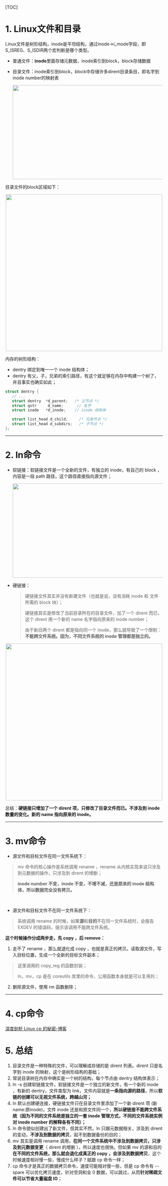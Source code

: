 [TOC]

# 1. Linux文件和目录

Linux文件是树形结构，inode是平坦结构，通过inode->i_mode字段，即S_ISREG、S_ISDIR两个宏判断是哪个类型。

* 普通文件：**inode**里面存储元数据，inode索引到block，block存储数据

* 目录文件：inode索引到block，block中存储许多dirent目录条目，即名字到inode number的映射表

  <div align="center">    
  <img src="https://mmbiz.qpic.cn/mmbiz_png/4UtmXsuLoNdiccaOa8HrBYevRaP1PxbA0sq6o0hBm92yFicAX2y3Tia5nvfSjOQ6HicV8xRczwSsBBkUY1gZOvE88g/640?wx_fmt=png&tp=webp&wxfrom=5&wx_lazy=1&wx_co=1" width = 500 height = 300 />
  </div>

目录文件的block区域如下：

<div align="center">    
<img src="https://mmbiz.qpic.cn/mmbiz_png/4UtmXsuLoNdiccaOa8HrBYevRaP1PxbA0VggkG4rAxt7Rom7p9fvwy0Iht406k1AtibicC75CGp5NeRuxvKF6xzqA/640?wx_fmt=png&tp=webp&wxfrom=5&wx_lazy=1&wx_co=1" height = 500 />
</div>

内存的树形结构：

* dentry 绑定到唯一一个 inode 结构体；
* dentry 有父，子，兄弟的索引路径，有这个就足够在内存中构建一个树了，并且事实也确实如此；

```c
struct dentry {
   // ...
   struct dentry  *d_parent;   /* 父节点 */
   struct qstr     d_name;      // 名字
   struct inode   *d_inode;    // inode 结构体

   struct list_head d_child;     /* 兄弟节点 */
   struct list_head d_subdirs;   /* 子节点 */ 
};
```

------

# 2. ln命令

* 软链接：软链接文件是一个全新的文件，有独立的 inode，有自己的 block ，内容是一段 path 路径，这个路径直接指向源文件；

  <div align="center">    
  <img src="https://mmbiz.qpic.cn/mmbiz_png/4UtmXsuLoNdiccaOa8HrBYevRaP1PxbA0iaI3yL5GPG9DqiaPJ80mVxJoSesfv7XJPib7ibhPRwPO3JiaaqUZZZsickBw/640?wx_fmt=png&tp=webp&wxfrom=5&wx_lazy=1&wx_co=1" width = 500 height = 300 />
  </div>

* 硬链接：

  >硬链接文件其实并没有新建文件（也就是说，没有消耗 inode 和 文件所需的 block 块）；
  >
  >硬链接其实是修改了当前目录所在的目录文件，加了一个 dirent 而已，这个 dirent 用一个新的 name 名字指向原来的 inode number；
  >
  >由于新旧两个 dirent 都是指向同一个 inode，那么就导致了一个限制：**不能跨文件系统。因为，不同文件系统的 inode 管理都是独立的。**

<div align="center">    
<img src="https://mmbiz.qpic.cn/mmbiz_png/4UtmXsuLoNdiccaOa8HrBYevRaP1PxbA0N8hYhDUxKchFtnwDjNRepR5nSsA4vyLxwxr7jG8abvCAYGR8qXbD6Q/640?wx_fmt=png&tp=webp&wxfrom=5&wx_lazy=1&wx_co=1" height="500"/>
</div>

总结：**硬链接只增加了一个 dirent 项，只修改了目录文件而已。不涉及到 inode 数量的变化。新的 name 指向原来的 inode。**

---

# 3. mv命令

* 源文件和目标文件在同一文件系统下：

> mv 命令的核心操作是系统调用 rename ，rename 从内核实现来说只涉及到元数据的操作，只涉及到 dirent 的增删；
>
> **inode number 不变，inode 不变，不增不减，还是原来的 inode 结构体，所以数据完全没有拷贝。**

<br>

* 源文件和目标文件不在同一文件系统下：

>  系统调用 rename 的时候，如果**源**和**目的**不在同一文件系统时，会报告 EXDEV 的错误码，提示该调用不能跨文件系统。

**这个时候操作分成两步走，先 copy ，后 remove：**

1.  走不了 rename ，那么就退化成 copy ，也就是真正的拷贝。读取源文件，写入目标位置，生成一个全新的目标文件副本；

   > 这里调用的 copy_reg 的函数封装；
   >
   > ln，mv，cp 是在 coreutils 库里的命令，公用函数本身就是可以复用的；

2. 删除源文件，使用 rm 函数删除；

---

# 4. cp命令

[深度剖析 Linux cp 的秘密-博客](https://juejin.cn/post/6939328247922425869)



# 5. 总结

1. 目录文件是一种特殊的文件，可以理解成存储的是 dirent 列表。dirent 只是名字到 inode 的映射，这个是树形结构的基础；
2. 常说目录树在内存中确实是一个树的结构，每个节点由 dentry 结构体表示；
3. ln -s 创建软链接文件，软链接文件是一个独立的新文件，有一个新的 inode ，有新的 dentry，文件类型为 link，文件内容就是**一条指向源的路径**，所以**软链的创建可以无视文件系统，跨越山河；**
4. ln 默认创建硬连接，硬链接文件只在目录文件里添加了一个新 dirent 项 (新name:原inode)，文件 inode 还是和原文件同一个，**所以硬链接不能跨文件系统（因为不同的文件系统是独立的一套 inode 管理方式，不同的文件系统实例对 inode number 的解释各有不同）；**
5. ln 命令貌似创建出了新文件，但其实不然，ln 只跟元数据相关，涉及到 dirent  的变动，**不涉及到数据的拷贝**，起不到数据备份的目的；
6. mv 其实是调用 rename 调用，**在同一个文件系统中不涉及到数据拷贝，只涉及到元数据变更**（ dirent 的增删 ），所以速度也很快。但如果 mv 的源和目的**在不同的文件系统，那么就会退化成真正的 copy ，会涉及到数据拷贝**，这个时候速度相对慢一些，慢成什么样子？就跟 cp 命令一样；
7. cp 命令才是真正的数据拷贝命令，速度可能相对慢一些，但是 cp 命令有 --spare 可以优化拷贝速度，针对空洞和全 0 数据，可以跳过，从而**针对稀疏文件可以节省大量磁盘 IO**；



















